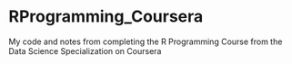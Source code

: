 # RProgramming_Coursera

My code and notes from completing the R Programming Course from the Data Science Specialization on Coursera
